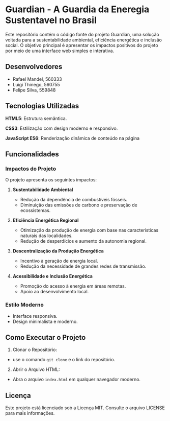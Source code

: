 # Guardian - A Guardia da Eneregia Sustentavel no Brasil

Este repositório contém o código fonte do projeto Guardian, uma solução voltada para a sustentabilidade ambiental, eficiência energética e inclusão social. O objetivo principal é apresentar os impactos positivos do projeto por meio de uma interface web simples e interativa.

## Desenvolvedores

- Rafael Mandel, 560333
- Luigi Thinego, 560755
- Felipe Silva, 559848

## Tecnologias Utilizadas

**HTML5**: Estrutura semântica.

**CSS3**: Estilização com design moderno e responsivo.

**JavaScript ES6**: Renderização dinâmica de conteúdo na página

## Funcionalidades

### Impactos do Projeto

O projeto apresenta os seguintes impactos:

1. **Sustentabilidade Ambiental**

    - Redução da dependência de combustíveis fósseis.
    - Diminuição das emissões de carbono e preservação de ecossistemas.

2. **Eficiência Energética Regional**

    - Otimização da produção de energia com base nas características naturais das localidades.
    - Redução de desperdícios e aumento da autonomia regional.

3. **Descentralização da Produção Energética**

    - Incentivo à geração de energia local.
    - Redução da necessidade de grandes redes de transmissão.

4. **Acessibilidade e Inclusão Energética**

    - Promoção do acesso à energia em áreas remotas.
    - Apoio ao desenvolvimento local.

### Estilo Moderno

- Interface responsiva.
- Design minimalista e moderno.

## Como Executar o Projeto

1. Clonar o Repositório:
- use o comando ``git clone`` e o link do repositório.

2. Abrir o Arquivo HTML:
- Abra o arquivo ``index.html`` em qualquer navegador moderno.

## Licença
Este projeto está licenciado sob a Licença MIT. Consulte o arquivo LICENSE para mais informações.